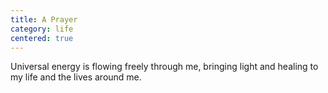 ```yaml
---
title: A Prayer
category: life
centered: true
---
```


Universal energy
is flowing freely through me,
bringing light and healing
to my life
and the lives around me.
